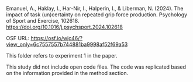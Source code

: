 Emanuel, A., Haklay, I., Har-Nir, I., Halperin, I., & Liberman, N. (2024). The impact of task (un)certainty on repeated grip force production. Psychology of Sport and Exercise, 102618. https://doi.org/10.1016/j.psychsport.2024.102618

OSF URL: https://osf.io/wjc46/?view_only=6c7557557b744881ba9998af52f69a53

This folder refers to experiment 1 in the paper.

This study did not include open code files. The code was replicated based on the information provided in the method section.